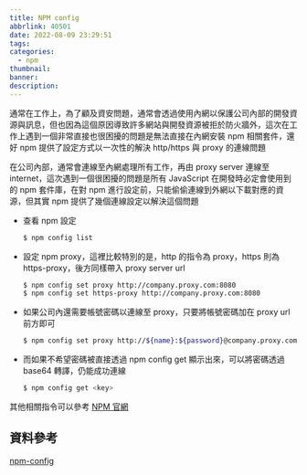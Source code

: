 ```yaml
---
title: NPM config
abbrlink: 40501
date: 2022-08-09 23:29:51
tags:
categories:
  - npm
thumbnail:
banner:
description:
---
```


通常在工作上，為了顧及資安問題，通常會透過使用內網以保護公司內部的開發資源與訊息，但也因為這個原因導致許多網站與開發資源被拒於防火牆外，這次在工作上遇到一個非常直接也很困擾的問題是無法直接在內網安裝 npm 相關套件，還好 npm 提供了設定方式以一次性的解決 http/https 與 proxy 的連線問題

<!-- more -->

在公司內部，通常會連線至內網處理所有工作，再由 proxy server 連線至 internet，這次遇到一個很困擾的問題是所有 JavaScript 在開發時必定會使用到的 npm 套件庫，在對 npm 進行設定前，只能偷偷連線到外網以下載對應的資源，但其實 npm 提供了幾個連線設定以解決這個問題

- 查看 npm 設定

  ```bash
  $ npm config list
  ```

- 設定 npm proxy，這裡比較特別的是，http 的指令為 proxy，https 則為 https-proxy，後方同樣帶入 proxy server url

  ```bash
  $ npm config set proxy http://company.proxy.com:8080
  $ npm config set https-proxy http://company.proxy.com:8080
  ```

- 如果公司內還需要帳號密碼以連線至 proxy，只要將帳號密碼加在 proxy url 前方即可

  ```bash
  $ npm config set proxy http://${name}:${password}@company.proxy.com:8080
  ```

- 而如果不希望密碼被直接透過 npm config get 顯示出來，可以將密碼透過 base64 轉譯，仍能成功連線

  ```bash
  $ npm config get <key>
  ```

其他相關指令可以參考 [NPM 官網](https://doc.codingdict.com/npm-ref/cli/config.html)

## 資料參考

[npm-config](https://doc.codingdict.com/npm-ref/cli/config.html)
